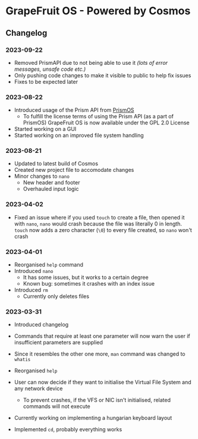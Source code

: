 ﻿# GrapeFruit OS - Powered by Cosmos
## Changelog

### 2023-09-22
- Removed PrismAPI due to not being able to use it *(lots of error messages, unsafe code etc.)*
- Only pushing code changes to make it visible to public to help fix issues
- Fixes to be expected later

### 2023-08-22
- Introduced usage of the Prism API from [PrismOS](https://github.com/Project-Prism/Prism-OS)
    - To fulfill the license terms of using the Prism API (as a part of PrismOS)
      GrapeFruit OS is now available under the GPL 2.0 License
- Started working on a GUI
- Started working on an improved file system handling

### 2023-08-21
- Updated to latest build of Cosmos
- Created new project file to accomodate changes
- Minor changes to `nano`
    - New header and footer
    - Overhauled input logic

### 2023-04-02
- Fixed an issue where if you used `touch` to create a file, then opened it with `nano`,
  `nano` would crash because the file was literally 0 in length.
  `touch` now adds a zero character (`\0`) to every file created, so `nano` won't crash

### 2023-04-01
- Reorganised `help` command
- Introduced `nano`
    - It has some issues, but it works to a certain degree
    - Known bug: sometimes it crashes with an index issue
- Introduced `rm`
    - Currently only deletes files

### 2023-03-31
- Introduced changelog
- Commands that require at least one parameter will now warn the user if insufficient parameters are supplied
- Since it resembles the other one more, `man` command was changed to `whatis`
- Reorganised `help`
- User can now decide if they want to initialise the Virtual File System and any network device
    - To prevent crashes, if the VFS or NIC isn't initialised, related commands will not execute
- Currently working on implementing a hungarian keyboard layout

- Implemented `cd`, probably everything works
